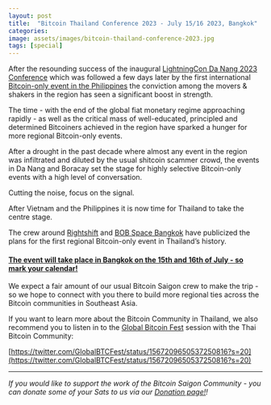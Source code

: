 ```yaml
---
layout: post
title:  "Bitcoin Thailand Conference 2023 - July 15/16 2023, Bangkok"
categories: 
image: assets/images/bitcoin-thailand-conference-2023.jpg
tags: [special]
---
```

After the resounding success of the inaugural [LightningCon Da Nang 2023 Conference](https://news.bitcoinvn.io/lightningcon-2023-da-nang-review-and-footage/ "LightningCon Da Nang 2023 Conference") which was followed a few days later by the first international [Bitcoin-only event in the Philippines](https://twitter.com/BtcRetreat) the conviction among the movers & shakers in the region has seen a significant boost in strength.

The time - with the end of the global fiat monetary regime approaching rapidly - as well as the critical mass of well-educated, principled and determined Bitcoiners achieved in the region have sparked a hunger for more regional Bitcoin-only events.

After a drought in the past decade where almost any event in the region was infiltrated and diluted by the usual shitcoin scammer crowd, the events in Da Nang and Boracay set the stage for highly selective Bitcoin-only events with a high level of conversation.

Cutting the noise, focus on the signal.

After Vietnam and the Philippines it is now time for Thailand to take the centre stage.

The crew around [Rightshift](https://rightshift.to/) and [BOB Space Bangkok](https://www.bobspaces.net/) have publicized the plans for the first regional Bitcoin-only event in Thailand’s history.

#### [The event will take place in Bangkok on the 15th and 16th of July - so mark your calendar!](https://rightshift.to/btc2023/)

We expect a fair amount of our usual Bitcoin Saigon crew to make the trip - so we hope to connect with you there to build more regional ties across the Bitcoin communities in Southeast Asia.

If you want to learn more about the Bitcoin Community in Thailand, we also recommend you to listen in to the [Global Bitcoin Fest](https://www.globalbitcoinfest.com/) session with the Thai Bitcoin Community:

[https://twitter.com/GlobalBTCFest/status/1567209650537250816?s=20](https://twitter.com/GlobalBTCFest/status/1567209650537250816?s=20)

---

*If you would like to support the work of the Bitcoin Saigon Community - you can donate some of your Sats to us via our [Donation page!](https://bitcoinsaigon.org/donate-satoshis)!*